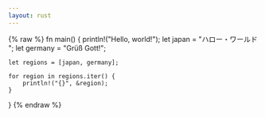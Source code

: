 ```yaml
---
layout: rust
---
```


{% raw %} 
fn main() {
    println!("Hello, world!");
    let japan = "ハロー・ワールド ";
    let germany = "Grüß Gott!";

    let regions = [japan, germany];

    for region in regions.iter() {
        println!("{}", &region);
    }
}
{% endraw %}
